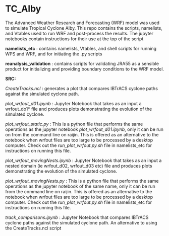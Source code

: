 # TC_Alby

The Advanced Weather Research and Forecasting (WRF) model was used to simulate Tropical Cyclone Alby. This repo contains the scripts, namelists, and Vtables used to run WRF and post-process the results.  The jupyter notebooks contain instructions for their use at the top of the script

**namelists_etc** : contains namelists, Vtables, and shell scripts for running WPS and WRF, and for initiating the .py scripts

**reanalysis_validation** : contains scripts for validating JRA55 as a sensible product for initializing and providing boundary conditions                           to the WRF model.

**SRC:**

_CreateTracks.ncl_ : generates a plot that compares IBTrACS cyclone paths against the simulated cyclone path.

_plot_wrfout_d01.ipynb_ :  Jupyter Notebook that takes as an input a wrfout_do1* file and produces plots demonstrating the evolution of the                           simulated cyclone. 

_plot_wrfout_static.py_ :  This is a python file that performs the same operations as the jupyter notebook _plot_wrfout_d01.ipynb_, only it can be run on from the command line on raijin. This is offered as an alternative to the notebook when wrfout files are too large to be processed by a desktop computer. Check out the _run_plot_wrfout.py.sh_ file in namelists_etc for instructions on running this file.

 _plot_wrfout_movingNests.ipynb_ :  Jupyter Notebook that takes as an input a nested domain (ie wrfout_d02, wrfout_d03 etc) file and produces plots demonstrating the evolution of the                           simulated cyclone.

_plot_wrfout_movingNests.py_ :  This is a python file that performs the same operations as the jupyter notebook of the same name, only it can be run from the command line on raijin. This is offered as an alternative to the notebook when wrfout files are too large to be processed by a desktop computer. Check out the _run_plot_wrfout.py.sh_ file in namelists_etc for instructions on running this file.

_track_comparisons.ipynb_ : Jupyter Notebook that compares IBTrACS cyclone paths against the simulated cyclone path. An alternative to using                           the CreateTracks.ncl script
